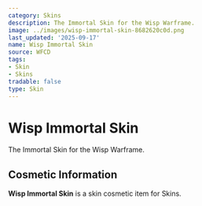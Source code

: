 ```yaml
---
category: Skins
description: The Immortal Skin for the Wisp Warframe.
image: ../images/wisp-immortal-skin-8682620c0d.png
last_updated: '2025-09-17'
name: Wisp Immortal Skin
source: WFCD
tags:
- Skin
- Skins
tradable: false
type: Skin
---
```


# Wisp Immortal Skin

The Immortal Skin for the Wisp Warframe.

## Cosmetic Information

**Wisp Immortal Skin** is a skin cosmetic item for Skins.

